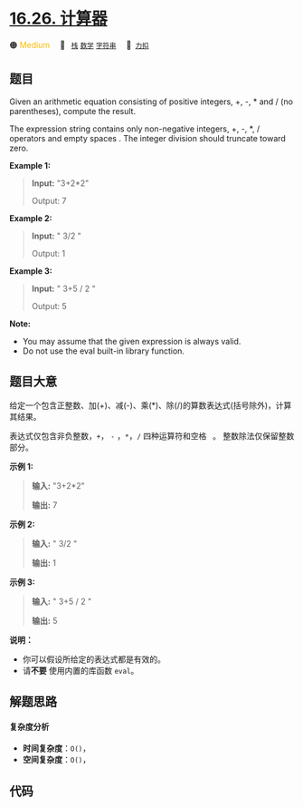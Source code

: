 # [16.26. 计算器](https://2xiao.github.io/leetcode-js/interview/i_16.26.html)

🟠 <font color=#ffb800>Medium</font>&emsp; 🔖&ensp; [`栈`](/tag/stack.md) [`数学`](/tag/math.md) [`字符串`](/tag/string.md)&emsp; 🔗&ensp;[`力扣`](https://leetcode.cn/problems/calculator-lcci)

## 题目

Given an arithmetic equation consisting of positive integers, +, -, * and /
(no paren­theses), compute the result.

The expression string contains only non-negative integers, +, -, *, /
operators and empty spaces . The integer division should truncate toward zero.

**Example  1:**

> 
> 
> 
> 
> 
> **Input:** "3+2*2"
> 
> Output: 7

**Example 2:**

> 
> 
> 
> 
> 
> **Input:** " 3/2 "
> 
> Output: 1

**Example 3:**

> 
> 
> 
> 
> 
> **Input:** " 3+5 / 2 "
> 
> Output: 5
> 
> 

**Note:**

  * You may assume that the given expression is always valid.
  * Do not use the eval built-in library function.


## 题目大意

给定一个包含正整数、加(+)、减(-)、乘(*)、除(/)的算数表达式(括号除外)，计算其结果。

表达式仅包含非负整数，`+`， `-` ，`*`，`/` 四种运算符和空格 ` `。 整数除法仅保留整数部分。

**示例  1:**

> 
> 
> 
> 
> 
> **输入:** "3+2*2"
> 
> **输出:** 7
> 
> 

**示例 2:**

> 
> 
> 
> 
> 
> **输入:** " 3/2 "
> 
> **输出:** 1

**示例 3:**

> 
> 
> 
> 
> 
> **输入:** " 3+5 / 2 "
> 
> **输出:** 5
> 
> 

**说明：**

  * 你可以假设所给定的表达式都是有效的。
  * 请**不要** 使用内置的库函数 `eval`。


## 解题思路

#### 复杂度分析

- **时间复杂度**：`O()`，
- **空间复杂度**：`O()`，

## 代码

```javascript

```